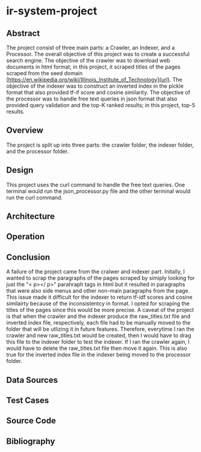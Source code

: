 # ir-system-project
## Abstract
The project consist of three main parts: a Crawler, an Indexer, and a Processor. The overall objective of this project was to create a successful search engine. The objective of the crawler was to download web documents in html format; in this project, it scraped titles of the pages scraped from the seed domain [https://en.wikipedia.org/wiki/Illinois_Institute_of_Technology](url). The objective of the indexer was to construct an inverted index in the pickle format that also provided tf-if score and cosine similarity. The objective of the processor was to handle free text queries in json format that also provided query validation and the top-K ranked results; in this project, top-5 results.
## Overview
The project is split up into three parts: the crawler folder, the indexer folder, and the processor folder.
## Design
This project uses the curl command to handle the free text queries. One terminal would run the json_processor.py file and the other terminal would run the curl command.
## Architecture
## Operation
## Conclusion
A failure of the project came from the cralwer and indexer part. Initally, I wanted to scrap the paragraphs of the pages scraped by simiply looking for just the "< p></ p>" parahraph tags in html but it resulted in paragraphs that were also side menus and other non-main paragraphs from the page. This issue made it difficult for the indexer to return tf-idf scores and cosine similairty because of the inconsistentcy in format. I opted for scraping the titles of the pages since this would be more precise. A caveat of the project is that when the crawler and the indexer produce the raw_titles.txt file and inverted index file, respectively, each file had to be manually moved to the folder that will be utlizing it in future features. Therefore, everytime I ran the crawler and new raw_titles.txt would be created, then I would have to drag this file to the indexer folder to test the indexer. If I ran the crawler again, I would have to delete the raw_titles.txt file then move it again. This is also true for the inverted index file in the indexer being moved to the processor folder.
## Data Sources
## Test Cases
## Source Code
## Bibliography 








